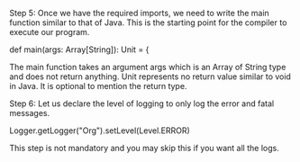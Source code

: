 Step 5: Once we have the required imports, we need to write the main function similar to that of Java. This is the starting point for the compiler to execute our program. 

def main(args: Array[String]): Unit = {

The main function takes an argument args which is an Array of String type and does not return anything. Unit represents no return value similar to void in Java. It is optional to mention the return type.

 

Step 6: Let us declare the level of logging to only log the error and fatal messages.

Logger.getLogger("Org").setLevel(Level.ERROR)

This step is not mandatory and you may skip this if you want all the logs.